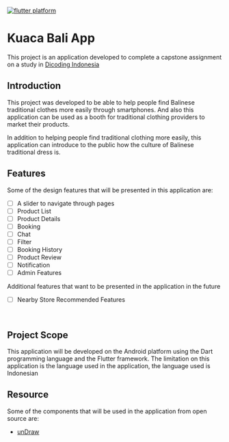 [![flutter platform](https://img.shields.io/badge/Platform-Flutter-yellow.svg)](https://flutter.io)

# Kuaca Bali App

This project is an application developed to complete a capstone assignment on a study in [Dicoding Indonesia](https://www.dicoding.com/)

## Introduction

This project was developed to be able to help people find Balinese traditional clothes more easily through smartphones. And also this application can be used as a booth for traditional clothing providers to market their products.

In addition to helping people find traditional clothing more easily, this application can introduce to the public how the culture of Balinese traditional dress is.

## Features

Some of the design features that will be presented in this application are:

- [ ] A slider to navigate through pages
- [ ] Product List
- [ ] Product Details
- [ ] Booking
- [ ] Chat
- [ ] Filter
- [ ] Booking History
- [ ] Product Review
- [ ] Notification
- [ ] Admin Features

Additional features that want to be presented in the application in the future

- [ ] Nearby Store Recommended Features

<br>

## Project Scope

This application will be developed on the Android platform using the Dart programming language and the Flutter framework. The limitation on this application is the language used in the application, the language used is Indonesian

## Resource

Some of the components that will be used in the application from open source are:

- [unDraw](https://undraw.co/)
